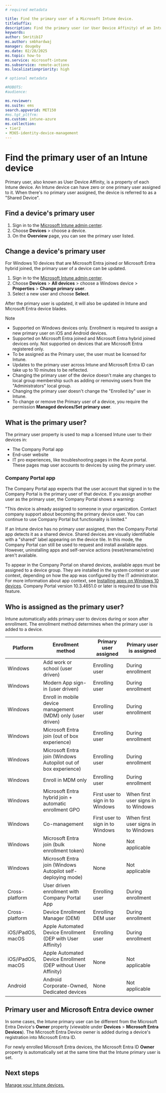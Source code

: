 ```yaml
---
# required metadata

title: Find the primary user of a Microsoft Intune device.
titleSuffix:
description: Find the primary user (or User Device Affinity) of an Intune device.
keywords:
author: Smritib17
ms.author: smbhardwaj
manager: dougeby
ms.date: 02/28/2025
ms.topic: how-to
ms.service: microsoft-intune
ms.subservice: remote-actions
ms.localizationpriority: high

# optional metadata

#ROBOTS:
#audience:

ms.reviewer:
ms.suite: ems
search.appverid: MET150
#ms.tgt_pltfrm:
ms.custom: intune-azure
ms.collection:
- tier2
- M365-identity-device-management
---
```


# Find the primary user of an Intune device

Primary user, also known as User Device Affinity, is a property of each Intune device.
An Intune device can have zero or one primary user assigned to it. When there's no primary user assigned, the device is referred to as a "Shared Device".

## Find a device's primary user

1. Sign in to the [Microsoft Intune admin center](https://go.microsoft.com/fwlink/?linkid=2109431).
2. Choose **Devices** > choose a device.
3. On the **Overview** page, you can see the primary user listed.

## Change a device's primary user

For Windows 10 devices that are Microsoft Entra joined or Microsoft Entra hybrid joined, the primary user of a device can be updated.

1. Sign in to the [Microsoft Intune admin center](https://go.microsoft.com/fwlink/?linkid=2109431).
2. Choose **Devices** > **All devices** > choose a Windows device > **Properties** > **Change primary user**.
3. Select a new user and choose **Select**.

After the primary user is updated, it will also be updated in Intune and Microsoft Entra device blades.

>[!NOTE]
>- Supported on Windows devices only. Enrollment is required to assign a new primary user on iOS and Android devices.
>- Supported on Microsoft Entra joined and Microsoft Entra hybrid joined devices only. Not supported on devices that are Microsoft Entra registered only.
>- To be assigned as the Primary user, the user must be licensed for Intune.
>- Updates to the primary user across Intune and Microsoft Entra ID can take up to 10 minutes to be reflected.
>- Changing the primary user of the device doesn't make any changes to local group membership such as adding or removing users from the "Administrators" local group.
>- Changing the primary user doesn't change the "Enrolled by" user in Intune.
>- To change or remove the Primary user of a device, you require the permission **Managed devices/Set primary user**.

## What is the primary user?

The primary user property is used to map a licensed Intune user to their devices in:

- The Company Portal app
- End-user website
- IT pro experiences, like troubleshooting pages in the Azure portal. These pages map user accounts to devices by using the primary user.

### Company Portal app

The Company Portal app expects that the user account that signed in to the Company Portal is the primary user of that device. If you assign another user as the primary user, the Company Portal shows a warning:

"This device is already assigned to someone in your organization. Contact company support about becoming the primary device user. You can continue to use Company Portal but functionality is limited."

If an Intune device has no primary user assigned, then the Company Portal app detects it as a shared device. Shared devices are visually identifiable with a "shared" label appearing on the device tile. In this mode, the Company Portal can still be used to request and install available apps. However, uninstalling apps and self-service actions (reset/rename/retire) aren't available.

To appear in the Company Portal on shared devices, available apps must be assigned to a device group. They are installed in the system context or user context, depending on how the app was configured by the IT administrator. For more information about app context, see [Installing apps on Windows 10 devices](../apps/apps-windows-10-app-deploy.md). Company Portal version 10.3.4651.0 or later is required to use this feature.

## Who is assigned as the primary user?

Intune automatically adds primary user to devices during or soon after enrollment. The enrollment method determines when the primary user is added to a device.

| Platform | Enrollment method | Primary user assigned | Primary user is assigned |
| ---- | ---- | ---- | ---- |
| Windows | Add work or school (user driven) | Enrolling user | During enrollment |
| Windows | Modern App sign-in (user driven) | Enrolling user | During enrollment |
| Windows | Enroll in mobile device management (MDM) only (user driven) | Enrolling user | During enrollment |
| Windows | Microsoft Entra join (out of box experience) | Enrolling user | During enrollment |
| Windows | Microsoft Entra join (Windows Autopilot out of box experience) | Enrolling user | During enrollment |
| Windows | Enroll in MDM only | Enrolling user | During enrollment |
| Windows | Microsoft Entra hybrid join + automatic enrollment GPO | First user to sign in to Windows | When first user signs in to Windows|
| Windows | Co-management | First user to sign in to Windows | When first user signs in to Windows |
| Windows | Microsoft Entra join (bulk enrollment token) | None | Not applicable |
| Windows | Microsoft Entra join (Windows Autopilot self-deploying mode) | None | Not applicable |
| Cross-platform | User driven enrollment with Company Portal App | Enrolling user | During enrollment |
| Cross-platform | Device Enrollment Manager (DEM) | Enrolling DEM user | During enrollment |
| iOS/iPadOS, macOS | Apple Automated Device Enrollment (DEP with User Affinity) | Enrolling user | During enrollment |
| iOS/iPadOS, macOS | Apple Automated Device Enrollment (DEP without User Affinity) | None | Not applicable |
| Android | Android Corporate-Owned, Dedicated devices | None | Not applicable |

## Primary user and Microsoft Entra device owner

In some cases, the Intune primary user can be different from the Microsoft Entra Device's **Owner** property (viewable under **Devices** > **Microsoft Entra Devices**). The Microsoft Entra Device owner is added during a device's registration into Microsoft Entra ID.

For newly enrolled Microsoft Entra devices, the Microsoft Entra ID **Owner** property is automatically set at the same time that the Intune primary user is set.

## Next steps

[Manage your Intune devices.](device-management.md)
